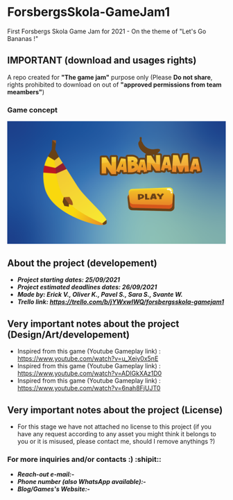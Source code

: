 # ForsbergsSkola-GameJam1
First Forsbergs Skola Game Jam for 2021 - On the theme of "Let's Go Bananas !" 

## IMPORTANT (download and usages rights)
A repo created for **"The game jam"** purpose only
(Please **Do not share**, rights prohibited to download on out of **"approved permissions from team meambers"**)

### Game concept
![img](https://github.com/SaberSara/ForsbergsSkola-GameJam1/blob/main/GitHub_ImgSrc_01.png?raw=true)

## About the project (developement)
- ***Project starting dates: 25/09/2021***
- ***Project estimated deadlines dates: 26/09/2021***
- ***Made by: Erick V., Oliver K., Pavel S., Sara S., Svante W.***
- ***Trello link: https://trello.com/b/jYWxwIWQ/forsbergsskola-gamejam1***

## Very important notes about the project (Design/Art/developement)
- Inspired from this game (Youtube Gameplay link) : https://www.youtube.com/watch?v=u_Xeiy0x5nE
- Inspired from this game (Youtube Gameplay link) : https://www.youtube.com/watch?v=ADlGkXAz1D0
- Inspired from this game (Youtube Gameplay link) : https://www.youtube.com/watch?v=6nah8FjUJT0

## Very important notes about the project (License)
- For this stage we have not attached no license to this project (if you have any request according to any asset you might think it belongs to you or it is misused, please contact me, should I remove anythings ?)

### For more inquiries and/or contacts :) :shipit:: 
 - ***Reach-out e-mail:-***
 - ***Phone number (also WhatsApp available):-***
 - ***Blog/Games's Website:-***
